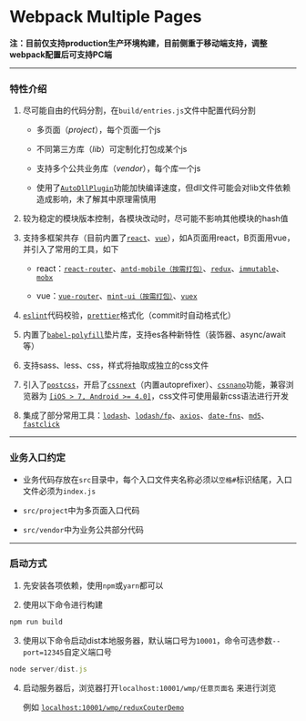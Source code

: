 
# Webpack Multiple Pages

**注：目前仅支持production生产环境构建，目前侧重于移动端支持，调整webpack配置后可支持PC端**

- - -

### 特性介绍

1. 尽可能自由的代码分割，在`build/entries.js`文件中配置代码分割

	- 多页面（*project*），每个页面一个js

	- 不同第三方库（*lib*）可定制化打包成某个js

	- 支持多个公共业务库（*vendor*），每个库一个js

	- 使用了[`AutoDllPlugin`](https://github.com/asfktz/autodll-webpack-plugin)功能加快编译速度，但dll文件可能会对lib文件依赖造成影响，未了解其中原理需慎用

2. 较为稳定的模块版本控制，各模块改动时，尽可能不影响其他模块的hash值

3. 支持多框架共存（目前内置了[`react`](https://reactjs.org/)、[`vue`](https://cn.vuejs.org/)），如A页面用react，B页面用vue，并引入了常用的工具，如下

	- react：[`react-router`](https://github.com/ReactTraining/react-router)、[`antd-mobile（按需打包）`](https://github.com/ant-design/ant-design-mobile)、[`redux`](http://www.redux.org.cn/)、[`immutable`](http://facebook.github.io/immutable-js/docs/#/)、[`mobx`](http://cn.mobx.js.org/)

	- vue：[`vue-router`](https://router.vuejs.org/zh-cn/)、[`mint-ui（按需打包）`](http://mint-ui.github.io/#!/zh-cn)、[`vuex`](https://vuex.vuejs.org/zh-cn/)

4. [`eslint`](http://eslint.cn/)代码校验，[`prettier`](https://prettier.io/)格式化（commit时自动格式化）

5. 内置了[`babel-polyfill`](https://babeljs.io/docs/usage/polyfill/)垫片库，支持es各种新特性（装饰器、async/await等）

6. 支持sass、less、css，样式将抽取成独立的css文件

7. 引入了[`postcss`](https://github.com/postcss/postcss/blob/master/README.cn.md)，开启了[`cssnext`](http://cssnext.io/)（内置autoprefixer）、[`cssnano`](http://cssnano.co/)功能，兼容浏览器为 [`[iOS > 7, Android >= 4.0]`](https://github.com/ai/browserslist#queries)，css文件可使用最新css语法进行开发

8. 集成了部分常用工具：[`lodash`](https://lodash.com/)、[`lodash/fp`](https://github.com/lodash/lodash/wiki/FP-Guide)、[`axios`](https://github.com/axios/axios)、[`date-fns`](https://date-fns.org/)、[`md5`](https://github.com/pvorb/node-md5)、[`fastclick`](https://github.com/ftlabs/fastclick)

- - -

### 业务入口约定

- 业务代码存放在`src`目录中，每个入口文件夹名称必须以`空格#`标识结尾，入口文件必须为`index.js`

- `src/project`中为多页面入口代码

- `src/vendor`中为业务公共部分代码

- - -

### 启动方式

1. 先安装各项依赖，使用`npm`或`yarn`都可以

2. 使用以下命令进行构建

```javascript
npm run build
```

3. 使用以下命令启动dist本地服务器，默认端口号为`10001`，命令可选参数`--port=12345`自定义端口号

```javascript
node server/dist.js
```

4. 启动服务器后，浏览器打开`localhost:10001/wmp/任意页面名` 来进行浏览

	例如 [`localhost:10001/wmp/reduxCouterDemo`](http://localhost:10001/wmp/reduxCouterDemo)
